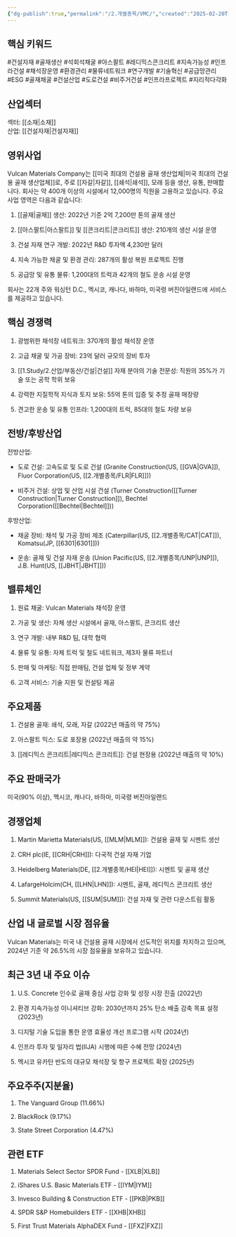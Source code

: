 ```yaml
---
{"dg-publish":true,"permalink":"/2.개별종목/VMC/","created":"2025-02-20T10:40:04.317+09:00","updated":"2025-06-03T20:06:01.982+09:00"}
---
```


## 핵심 키워드

#건설자재 #골재생산 #석회석채굴 #아스팔트 #레디믹스콘크리트 #지속가능성 #인프라건설 #채석장운영 #환경관리 #물류네트워크 #연구개발 #기술혁신 #공급망관리 #ESG #골재채굴 #건설산업 #도로건설 #비주거건설 #인프라프로젝트 #지리적다각화

## 산업섹터

섹터: [[소재\|소재]]  
산업: [[건설자재\|건설자재]]

## 영위사업

Vulcan Materials Company는 [[미국 최대의 건설용 골재 생산업체\|미국 최대의 건설용 골재 생산업체]]로, 주로 [[자갈\|자갈]], [[쇄석\|쇄석]], 모래 등을 생산, 유통, 판매합니다. 회사는 약 400개 이상의 시설에서 12,000명의 직원을 고용하고 있습니다. 주요 사업 영역은 다음과 같습니다:

1. [[골재\|골재]] 생산: 2022년 기준 2억 7,200만 톤의 골재 생산
    
2. [[아스팔트\|아스팔트]] 및 [[콘크리트\|콘크리트]] 생산: 210개의 생산 시설 운영
    
3. 건설 자재 연구 개발: 2022년 R&D 투자액 4,230만 달러
    
4. 지속 가능한 채굴 및 환경 관리: 287개의 활성 복원 프로젝트 진행
    
5. 공급망 및 유통 물류: 1,200대의 트럭과 42개의 철도 운송 시설 운영
    

회사는 22개 주와 워싱턴 D.C., 멕시코, 캐나다, 바하마, 미국령 버진아일랜드에 서비스를 제공하고 있습니다.

## 핵심 경쟁력

1. 광범위한 채석장 네트워크: 370개의 활성 채석장 운영
    
2. 고급 채굴 및 가공 장비: 23억 달러 규모의 장비 투자
    
3. [[1.Study/2.산업/부동산/건설\|건설]] 자재 분야의 기술 전문성: 직원의 35%가 기술 또는 공학 학위 보유
    
4. 강력한 지질학적 지식과 토지 보유: 55억 톤의 입증 및 추정 골재 매장량
    
5. 견고한 운송 및 유통 인프라: 1,200대의 트럭, 85대의 철도 차량 보유
    

## 전방/후방산업

전방산업:

- 도로 건설: 고속도로 및 도로 건설 (Granite Construction(US, [[GVA\|GVA]]), Fluor Corporation(US, [[2.개별종목/FLR\|FLR]]))
    
- 비주거 건설: 상업 및 산업 시설 건설 (Turner Construction([[Turner Construction\|Turner Construction]]), Bechtel Corporation([[Bechtel\|Bechtel]]))
    

후방산업:

- 채굴 장비: 채석 및 가공 장비 제조 (Caterpillar(US, [[2.개별종목/CAT\|CAT]]), Komatsu(JP, [[6301\|6301]]))
    
- 운송: 골재 및 건설 자재 운송 (Union Pacific(US, [[2.개별종목/UNP\|UNP]]), J.B. Hunt(US, [[JBHT\|JBHT]]))
    

## 밸류체인

1. 원료 채굴: Vulcan Materials 채석장 운영
    
2. 가공 및 생산: 자체 생산 시설에서 골재, 아스팔트, 콘크리트 생산
    
3. 연구 개발: 내부 R&D 팀, 대학 협력
    
4. 물류 및 유통: 자체 트럭 및 철도 네트워크, 제3자 물류 파트너
    
5. 판매 및 마케팅: 직접 판매팀, 건설 업체 및 정부 계약
    
6. 고객 서비스: 기술 지원 및 컨설팅 제공
    

## 주요제품

1. 건설용 골재: 쇄석, 모래, 자갈 (2022년 매출의 약 75%)
    
2. 아스팔트 믹스: 도로 포장용 (2022년 매출의 약 15%)
    
3. [[레디믹스 콘크리트\|레디믹스 콘크리트]]: 건설 현장용 (2022년 매출의 약 10%)
    

## 주요 판매국가

미국(90% 이상), 멕시코, 캐나다, 바하마, 미국령 버진아일랜드

## 경쟁업체

1. Martin Marietta Materials(US, [[MLM\|MLM]]): 건설용 골재 및 시멘트 생산
    
2. CRH plc(IE, [[CRH\|CRH]]): 다국적 건설 자재 기업
    
3. Heidelberg Materials(DE, [[2.개별종목/HEI\|HEI]]): 시멘트 및 골재 생산
    
4. LafargeHolcim(CH, [[LHN\|LHN]]): 시멘트, 골재, 레디믹스 콘크리트 생산
    
5. Summit Materials(US, [[SUM\|SUM]]): 건설 자재 및 관련 다운스트림 활동
    

## 산업 내 글로벌 시장 점유율

Vulcan Materials는 미국 내 건설용 골재 시장에서 선도적인 위치를 차지하고 있으며, 2024년 기준 약 26.5%의 시장 점유율을 보유하고 있습니다.

## 최근 3년 내 주요 이슈

1. U.S. Concrete 인수로 골재 중심 사업 강화 및 성장 시장 진출 (2022년)
    
2. 환경 지속가능성 이니셔티브 강화: 2030년까지 25% 탄소 배출 감축 목표 설정 (2023년)
    
3. 디지털 기술 도입을 통한 운영 효율성 개선 프로그램 시작 (2024년)
    
4. 인프라 투자 및 일자리 법(IIJA) 시행에 따른 수혜 전망 (2024년)
    
5. 멕시코 유카탄 반도의 대규모 채석장 및 항구 프로젝트 확장 (2025년)
    

## 주요주주(지분율)

1. The Vanguard Group (11.66%)
    
2. BlackRock (9.17%)
    
3. State Street Corporation (4.47%)
    

## 관련 ETF

1. Materials Select Sector SPDR Fund - [[XLB\|XLB]]
    
2. iShares U.S. Basic Materials ETF - [[IYM\|IYM]]
    
3. Invesco Building & Construction ETF - [[PKB\|PKB]]
    
4. SPDR S&P Homebuilders ETF - [[XHB\|XHB]]
    
5. First Trust Materials AlphaDEX Fund - [[FXZ\|FXZ]]